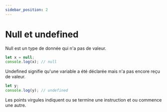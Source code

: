 ```yaml
---
sidebar_position: 2
---
```


# Null et undefined

Null est un type de donnée qui n'a pas de valeur.

```javascript
let x = null;
console.log(x); // null
```

Undefined signifie qu'une variable a été déclarée mais n'a pas encore reçu de valeur.

```javascript
let y;
console.log(y); // undefined
```

Les points virgules indiquent ou se termine une instruction et ou commence une autre.
